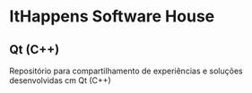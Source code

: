 # ItHappens Software House

## Qt (C++)

Repositório para compartilhamento de experiências e soluções desenvolvidas cm Qt (C++) 

